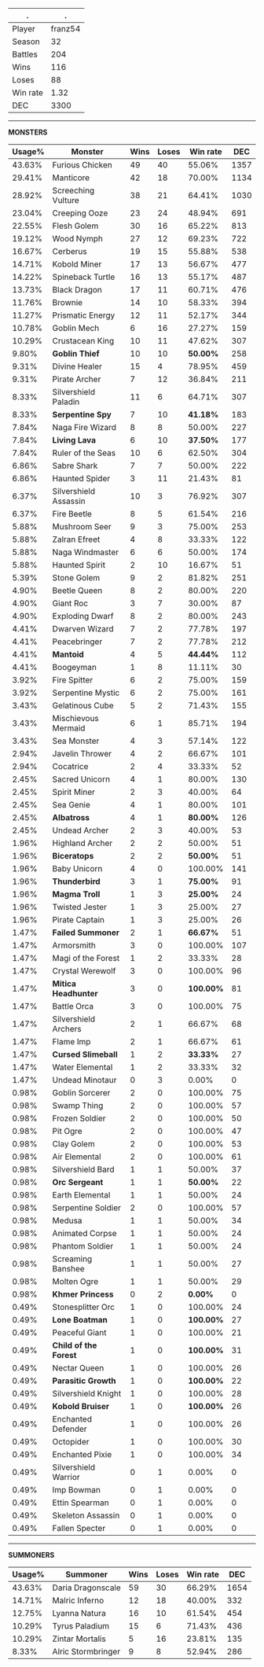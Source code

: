 .|.
|-|-
Player|franz54
Season|32
Battles|204
Wins|116
Loses|88
Win rate|1.32
DEC|3300

---
**MONSTERS**

Usage%|Monster|Wins|Loses|Win rate|DEC|
-|-|-|-|-|-|
43.63%|Furious Chicken|49|40|55.06%|1357|
29.41%|Manticore|42|18|70.00%|1134|
28.92%|Screeching Vulture|38|21|64.41%|1030|
23.04%|Creeping Ooze|23|24|48.94%|691|
22.55%|Flesh Golem|30|16|65.22%|813|
19.12%|Wood Nymph|27|12|69.23%|722|
16.67%|Cerberus|19|15|55.88%|538|
14.71%|Kobold Miner|17|13|56.67%|477|
14.22%|Spineback Turtle|16|13|55.17%|487|
13.73%|Black Dragon|17|11|60.71%|476|
11.76%|Brownie|14|10|58.33%|394|
11.27%|Prismatic Energy|12|11|52.17%|344|
10.78%|Goblin Mech|6|16|27.27%|159|
10.29%|Crustacean King|10|11|47.62%|307|
9.80%|**Goblin Thief**|10|10|**50.00%**|258|
9.31%|Divine Healer|15|4|78.95%|459|
9.31%|Pirate Archer|7|12|36.84%|211|
8.33%|Silvershield Paladin|11|6|64.71%|307|
8.33%|**Serpentine Spy**|7|10|**41.18%**|183|
7.84%|Naga Fire Wizard|8|8|50.00%|227|
7.84%|**Living Lava**|6|10|**37.50%**|177|
7.84%|Ruler of the Seas|10|6|62.50%|304|
6.86%|Sabre Shark|7|7|50.00%|222|
6.86%|Haunted Spider|3|11|21.43%|81|
6.37%|Silvershield Assassin|10|3|76.92%|307|
6.37%|Fire Beetle|8|5|61.54%|216|
5.88%|Mushroom Seer|9|3|75.00%|253|
5.88%|Zalran Efreet|4|8|33.33%|122|
5.88%|Naga Windmaster|6|6|50.00%|174|
5.88%|Haunted Spirit|2|10|16.67%|51|
5.39%|Stone Golem|9|2|81.82%|251|
4.90%|Beetle Queen|8|2|80.00%|220|
4.90%|Giant Roc|3|7|30.00%|87|
4.90%|Exploding Dwarf|8|2|80.00%|243|
4.41%|Dwarven Wizard|7|2|77.78%|197|
4.41%|Peacebringer|7|2|77.78%|212|
4.41%|**Mantoid**|4|5|**44.44%**|112|
4.41%|Boogeyman|1|8|11.11%|30|
3.92%|Fire Spitter|6|2|75.00%|159|
3.92%|Serpentine Mystic|6|2|75.00%|161|
3.43%|Gelatinous Cube|5|2|71.43%|155|
3.43%|Mischievous Mermaid|6|1|85.71%|194|
3.43%|Sea Monster|4|3|57.14%|122|
2.94%|Javelin Thrower|4|2|66.67%|101|
2.94%|Cocatrice|2|4|33.33%|52|
2.45%|Sacred Unicorn|4|1|80.00%|130|
2.45%|Spirit Miner|2|3|40.00%|64|
2.45%|Sea Genie|4|1|80.00%|101|
2.45%|**Albatross**|4|1|**80.00%**|126|
2.45%|Undead Archer|2|3|40.00%|53|
1.96%|Highland Archer|2|2|50.00%|51|
1.96%|**Biceratops**|2|2|**50.00%**|51|
1.96%|Baby Unicorn|4|0|100.00%|141|
1.96%|**Thunderbird**|3|1|**75.00%**|91|
1.96%|**Magma Troll**|1|3|**25.00%**|24|
1.96%|Twisted Jester|1|3|25.00%|27|
1.96%|Pirate Captain|1|3|25.00%|26|
1.47%|**Failed Summoner**|2|1|**66.67%**|51|
1.47%|Armorsmith|3|0|100.00%|107|
1.47%|Magi of the Forest|1|2|33.33%|28|
1.47%|Crystal Werewolf|3|0|100.00%|96|
1.47%|**Mitica Headhunter**|3|0|**100.00%**|81|
1.47%|Battle Orca|3|0|100.00%|75|
1.47%|Silvershield Archers|2|1|66.67%|68|
1.47%|Flame Imp|2|1|66.67%|61|
1.47%|**Cursed Slimeball**|1|2|**33.33%**|27|
1.47%|Water Elemental|1|2|33.33%|32|
1.47%|Undead Minotaur|0|3|0.00%|0|
0.98%|Goblin Sorcerer|2|0|100.00%|75|
0.98%|Swamp Thing|2|0|100.00%|57|
0.98%|Frozen Soldier|2|0|100.00%|50|
0.98%|Pit Ogre|2|0|100.00%|47|
0.98%|Clay Golem|2|0|100.00%|53|
0.98%|Air Elemental|2|0|100.00%|61|
0.98%|Silvershield Bard|1|1|50.00%|37|
0.98%|**Orc Sergeant**|1|1|**50.00%**|22|
0.98%|Earth Elemental|1|1|50.00%|24|
0.98%|Serpentine Soldier|2|0|100.00%|57|
0.98%|Medusa|1|1|50.00%|34|
0.98%|Animated Corpse|1|1|50.00%|24|
0.98%|Phantom Soldier|1|1|50.00%|24|
0.98%|Screaming Banshee|1|1|50.00%|27|
0.98%|Molten Ogre|1|1|50.00%|29|
0.98%|**Khmer Princess**|0|2|**0.00%**|0|
0.49%|Stonesplitter Orc|1|0|100.00%|24|
0.49%|**Lone Boatman**|1|0|**100.00%**|27|
0.49%|Peaceful Giant|1|0|100.00%|21|
0.49%|**Child of the Forest**|1|0|**100.00%**|31|
0.49%|Nectar Queen|1|0|100.00%|26|
0.49%|**Parasitic Growth**|1|0|**100.00%**|22|
0.49%|Silvershield Knight|1|0|100.00%|28|
0.49%|**Kobold Bruiser**|1|0|**100.00%**|26|
0.49%|Enchanted Defender|1|0|100.00%|26|
0.49%|Octopider|1|0|100.00%|30|
0.49%|Enchanted Pixie|1|0|100.00%|34|
0.49%|Silvershield Warrior|0|1|0.00%|0|
0.49%|Imp Bowman|0|1|0.00%|0|
0.49%|Ettin Spearman|0|1|0.00%|0|
0.49%|Skeleton Assassin|0|1|0.00%|0|
0.49%|Fallen Specter|0|1|0.00%|0|

---
**SUMMONERS**

Usage%|Summoner|Wins|Loses|Win rate|DEC|
-|-|-|-|-|-|
43.63%|Daria Dragonscale|59|30|66.29%|1654|
14.71%|Malric Inferno|12|18|40.00%|332|
12.75%|Lyanna Natura|16|10|61.54%|454|
10.29%|Tyrus Paladium|15|6|71.43%|436|
10.29%|Zintar Mortalis|5|16|23.81%|135|
8.33%|Alric Stormbringer|9|8|52.94%|286|
